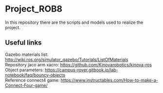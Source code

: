 # Project_ROB8
In this repository there are the scripts and models used to realize the project.

## Useful links
  Gazebo materials list: http://wiki.ros.org/simulator_gazebo/Tutorials/ListOfMaterials <br/>
  Repository jaco arm xacro: https://github.com/Kinovarobotics/kinova-ros <br/>
  Object parameters: https://campus-rover.gitbook.io/lab-notebook/faq/bouncy-objects <br/>
  Reference connect4 game: https://www.instructables.com/How-to-make-a-Connect-Four-game/
